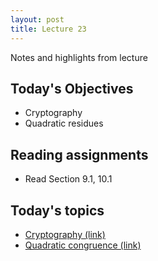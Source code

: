 ```yaml
---
layout: post
title: Lecture 23
---
```


Notes and highlights from lecture

## Today's Objectives

* Cryptography
* Quadratic residues

## Reading assignments

* Read Section 9.1, 10.1 

## Today's topics
* <a target="_parent" href="https://wcasper.github.io/math430spring2023/topics/023-cryptography.html">Cryptography (link)</a>
* <a target="_parent" href="https://wcasper.github.io/math430spring2023/topics/024-quadratic-congruence.html">Quadratic congruence (link)</a>

